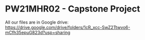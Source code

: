 # PW21MHR02 - Capstone Project

All our files are in Google drive: https://drive.google.com/drive/folders/1cR_xcc-SwZ2Ttwvo6-mCfh35epuG823d?usp=sharing
